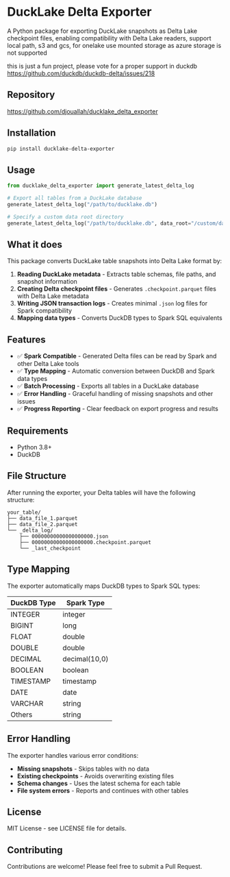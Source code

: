 # DuckLake Delta Exporter

A Python package for exporting DuckLake snapshots as Delta Lake checkpoint files, enabling compatibility with Delta Lake readers, support local path, s3 and gcs, for onelake use mounted storage as azure storage is not supported

this is just a fun project, please vote for a proper support in duckdb https://github.com/duckdb/duckdb-delta/issues/218

## Repository

https://github.com/djouallah/ducklake_delta_exporter

## Installation

```bash
pip install ducklake-delta-exporter
```

## Usage

```python
from ducklake_delta_exporter import generate_latest_delta_log

# Export all tables from a DuckLake database
generate_latest_delta_log("/path/to/ducklake.db")

# Specify a custom data root directory
generate_latest_delta_log("/path/to/ducklake.db", data_root="/custom/data/path")
```

## What it does

This package converts DuckLake table snapshots into Delta Lake format by:

1. **Reading DuckLake metadata** - Extracts table schemas, file paths, and snapshot information
2. **Creating Delta checkpoint files** - Generates `.checkpoint.parquet` files with Delta Lake metadata
3. **Writing JSON transaction logs** - Creates minimal `.json` log files for Spark compatibility
4. **Mapping data types** - Converts DuckDB types to Spark SQL equivalents

## Features

- ✅ **Spark Compatible** - Generated Delta files can be read by Spark and other Delta Lake tools
- ✅ **Type Mapping** - Automatic conversion between DuckDB and Spark data types
- ✅ **Batch Processing** - Exports all tables in a DuckLake database
- ✅ **Error Handling** - Graceful handling of missing snapshots and other issues
- ✅ **Progress Reporting** - Clear feedback on export progress and results

## Requirements

- Python 3.8+
- DuckDB

## File Structure

After running the exporter, your Delta tables will have the following structure:

```
your_table/
├── data_file_1.parquet
├── data_file_2.parquet
└── _delta_log/
    ├── 00000000000000000000.json
    ├── 00000000000000000000.checkpoint.parquet
    └── _last_checkpoint
```

## Type Mapping

The exporter automatically maps DuckDB types to Spark SQL types:

| DuckDB Type | Spark Type |
|-------------|------------|
| INTEGER     | integer    |
| BIGINT      | long       |
| FLOAT       | double     |
| DOUBLE      | double     |
| DECIMAL     | decimal(10,0) |
| BOOLEAN     | boolean    |
| TIMESTAMP   | timestamp  |
| DATE        | date       |
| VARCHAR     | string     |
| Others      | string     |

## Error Handling

The exporter handles various error conditions:

- **Missing snapshots** - Skips tables with no data
- **Existing checkpoints** - Avoids overwriting existing files
- **Schema changes** - Uses the latest schema for each table
- **File system errors** - Reports and continues with other tables

## License

MIT License - see LICENSE file for details.

## Contributing

Contributions are welcome! Please feel free to submit a Pull Request.
